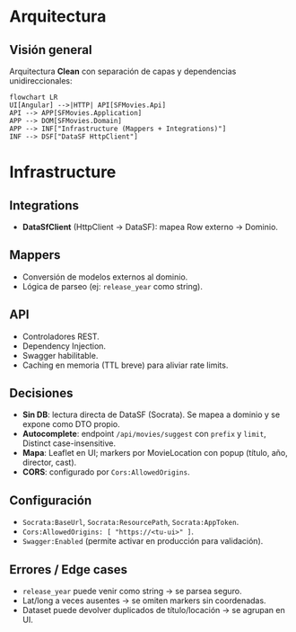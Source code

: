 # Arquitectura

## Visión general
Arquitectura **Clean** con separación de capas y dependencias unidireccionales:

```mermaid
flowchart LR
UI[Angular] -->|HTTP| API[SFMovies.Api]
API --> APP[SFMovies.Application]
APP --> DOM[SFMovies.Domain]
APP --> INF["Infrastructure (Mappers + Integrations)"]
INF --> DSF["DataSF HttpClient"]
```

# Infrastructure

## Integrations
- **DataSfClient** (HttpClient → DataSF): mapea Row externo → Dominio.  

## Mappers
- Conversión de modelos externos al dominio.  
- Lógica de parseo (ej: `release_year` como string).  

## API
- Controladores REST.  
- Dependency Injection.  
- Swagger habilitable.  
- Caching en memoria (TTL breve) para aliviar rate limits.  

## Decisiones
- **Sin DB**: lectura directa de DataSF (Socrata). Se mapea a dominio y se expone como DTO propio.  
- **Autocomplete**: endpoint `/api/movies/suggest` con `prefix` y `limit`, Distinct case-insensitive.  
- **Mapa**: Leaflet en UI; markers por MovieLocation con popup (título, año, director, cast).  
- **CORS**: configurado por `Cors:AllowedOrigins`.  

## Configuración
- `Socrata:BaseUrl`, `Socrata:ResourcePath`, `Socrata:AppToken`.  
- `Cors:AllowedOrigins: [ "https://<tu-ui>" ]`.  
- `Swagger:Enabled` (permite activar en producción para validación).  

## Errores / Edge cases
- `release_year` puede venir como string → se parsea seguro.  
- Lat/long a veces ausentes → se omiten markers sin coordenadas.  
- Dataset puede devolver duplicados de título/locación → se agrupan en UI.  
